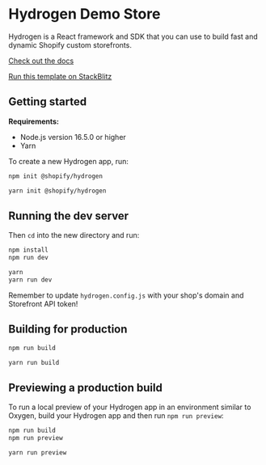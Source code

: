 # Hydrogen Demo Store

Hydrogen is a React framework and SDK that you can use to build fast and dynamic Shopify custom storefronts.

[Check out the docs](https://shopify.dev/custom-storefronts/hydrogen)

[Run this template on StackBlitz](https://stackblitz.com/github/Shopify/hydrogen/tree/stackblitz/templates/demo-store)

## Getting started

**Requirements:**

- Node.js version 16.5.0 or higher
- Yarn

To create a new Hydrogen app, run:

```bash
npm init @shopify/hydrogen

yarn init @shopify/hydrogen
```

## Running the dev server

Then `cd` into the new directory and run:

```bash
npm install
npm run dev

yarn
yarn run dev
```

Remember to update `hydrogen.config.js` with your shop's domain and Storefront API token!

## Building for production

```bash
npm run build

yarn run build
```

## Previewing a production build

To run a local preview of your Hydrogen app in an environment similar to Oxygen, build your Hydrogen app and then run `npm run preview`:

```bash
npm run build
npm run preview

yarn run preview
```
